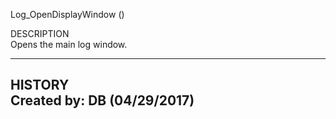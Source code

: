 ﻿   Log_OpenDisplayWindow ()          DESCRIPTION       Opens the main log window.         ----------------------------------------------------     HISTORY       Created by: DB (04/29/2017)     ----------------------------------------------------  